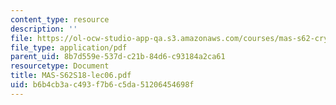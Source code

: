 ```yaml
---
content_type: resource
description: ''
file: https://ol-ocw-studio-app-qa.s3.amazonaws.com/courses/mas-s62-cryptocurrency-engineering-and-design-spring-2018/b6b4cb3ac493f7b6c5da51206454698f_MAS-S62S18-lec06.pdf
file_type: application/pdf
parent_uid: 8b7d559e-537d-c21b-84d6-c93184a2ca61
resourcetype: Document
title: MAS-S62S18-lec06.pdf
uid: b6b4cb3a-c493-f7b6-c5da-51206454698f
---
```

